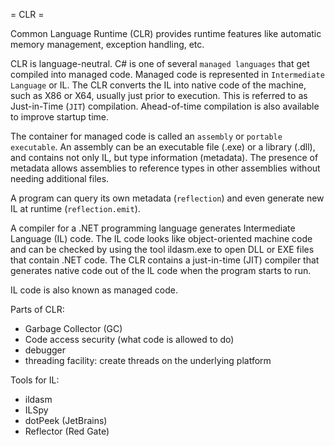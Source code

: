 = CLR =

Common Language Runtime (CLR) provides runtime features like automatic memory management, exception handling, etc.

CLR is language-neutral. C# is one of several `managed languages` that get compiled into managed code. Managed code is represented in `Intermediate Language` or IL. The CLR converts the IL into native code of the machine, such as X86 or X64, usually just prior to execution. This is referred to as Just-in-Time (`JIT`) compilation. Ahead-of-time compilation is also available to improve startup time.


The container for managed code is called an `assembly` or `portable executable`. An assembly can be an executable file (.exe) or a library (.dll), and contains not only IL, but type information (metadata). The presence of metadata allows assemblies to reference types in other assemblies without needing additional files.

A program can query its own metadata (`reflection`) and even generate new IL at runtime (`reflection.emit`).

A compiler for a .NET programming language generates Intermediate Language (IL) code. The IL code looks like object-oriented machine code and can be checked by using the tool ildasm.exe to open DLL or EXE files that contain .NET code. The CLR contains a just-in-time (JIT) compiler that generates native code out of the IL code when the program starts to run.

IL code is also known as  managed code.

Parts of CLR:
* Garbage Collector (GC)
* Code access security (what code is allowed to do)
* debugger
* threading facility: create threads on the underlying platform

Tools for IL:
* ildasm
* ILSpy
* dotPeek (JetBrains)
* Reflector (Red Gate)
